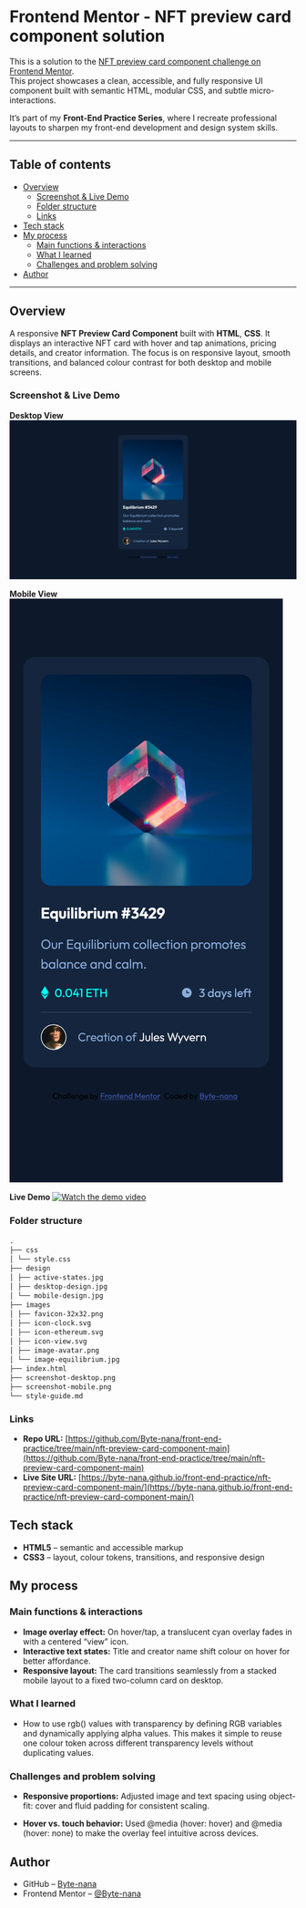 # Frontend Mentor - NFT preview card component solution

This is a solution to the [NFT preview card component challenge on Frontend Mentor](https://www.frontendmentor.io/challenges/nft-preview-card-component-SbdUL_w0U).  
This project showcases a clean, accessible, and fully responsive UI component built with semantic HTML, modular CSS, and subtle micro-interactions.

It’s part of my **Front-End Practice Series**, where I recreate professional layouts to sharpen my front-end development and design system skills.

---

## Table of contents

- [Overview](#overview)
  - [Screenshot & Live Demo](#screenshot--live-demo)
  - [Folder structure](#folder-structure)
  - [Links](#links)
- [Tech stack](#tech-stack)
- [My process](#my-process)
  - [Main functions & interactions](#main-functions--interactions)
  - [What I learned](#what-i-learned)
  - [Challenges and problem solving](#challenges-and-problem-solving)
- [Author](#author)

---

## Overview

A responsive **NFT Preview Card Component** built with **HTML**, **CSS**. It displays an interactive NFT card with hover and tap animations, pricing details, and creator information. The focus is on responsive layout, smooth transitions, and balanced colour contrast for both desktop and mobile screens.

### Screenshot & Live Demo

**Desktop View**  
![Desktop](./screenshot-desktop.png)

**Mobile View**  
![Mobile](./screenshot-mobile.png)

**Live Demo**
[![Watch the demo video](https://img.shields.io/badge/Watch%20Demo-%F0%9F%8E%A5-blue)](https://www.loom.com/share/0ae79242bc844a428016b4ba66e4d4b8)

### Folder structure

```
.
├── css
│ └── style.css
├── design
│ ├── active-states.jpg
│ ├── desktop-design.jpg
│ └── mobile-design.jpg
├── images
│ ├── favicon-32x32.png
│ ├── icon-clock.svg
│ ├── icon-ethereum.svg
│ ├── icon-view.svg
│ ├── image-avatar.png
│ └── image-equilibrium.jpg
├── index.html
├── screenshot-desktop.png
├── screenshot-mobile.png
└── style-guide.md
```

### Links

- **Repo URL:** [https://github.com/Byte-nana/front-end-practice/tree/main/nft-preview-card-component-main](https://github.com/Byte-nana/front-end-practice/tree/main/nft-preview-card-component-main)
- **Live Site URL:** [https://byte-nana.github.io/front-end-practice/nft-preview-card-component-main/](https://byte-nana.github.io/front-end-practice/nft-preview-card-component-main/)

## Tech stack

- **HTML5** – semantic and accessible markup
- **CSS3** – layout, colour tokens, transitions, and responsive design

## My process

### Main functions & interactions

- **Image overlay effect:** On hover/tap, a translucent cyan overlay fades in with a centered “view” icon.
- **Interactive text states:** Title and creator name shift colour on hover for better affordance.
- **Responsive layout:** The card transitions seamlessly from a stacked mobile layout to a fixed two-column card on desktop.

### What I learned

- How to use rgb() values with transparency by defining RGB variables and dynamically applying alpha values.
  This makes it simple to reuse one colour token across different transparency levels without duplicating values.

### Challenges and problem solving

- **Responsive proportions:** Adjusted image and text spacing using object-fit: cover and fluid padding for consistent scaling.

- **Hover vs. touch behavior:** Used @media (hover: hover) and @media (hover: none) to make the overlay feel intuitive across devices.

## Author

- GitHub – [Byte-nana](https://github.com/Byte-nana)
- Frontend Mentor – [@Byte-nana](https://www.frontendmentor.io/profile/Byte-nana)
